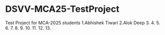 # DSVV-MCA25-TestProject
Test Project for MCA-2025 students
1.Abhishek Tiwari
2.Alok Deep
3.
4.
5.
6.
7.
8.
9.
10.
11.
12.
13.
